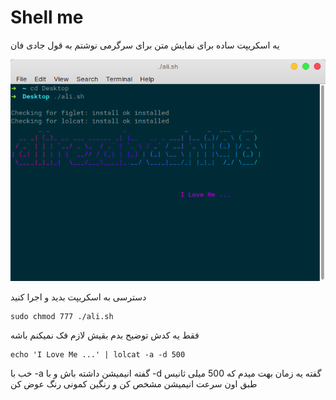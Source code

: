 # Shell me

یه اسکریپت ساده برای نمایش متن برای سرگرمی نوشتم به قول جادی فان 


![](/images/shell_me.png)

دسترسی به اسکریپت بدید و اجرا کنید
```shell
sudo chmod 777 ./ali.sh
```

فقط یه کدش توضیح بدم بقیش لازم فک نمیکنم باشه 

```shell
echo 'I Love Me ...' | lolcat -a -d 500
```

خب با -a گفته انیمیشن داشته باش و با -d گفته یه زمان بهت میدم که 500 میلی ثانیس طبق اون سرعت انیمیشن مشخص کن و رنگین کمونی رنگ عوض کن
